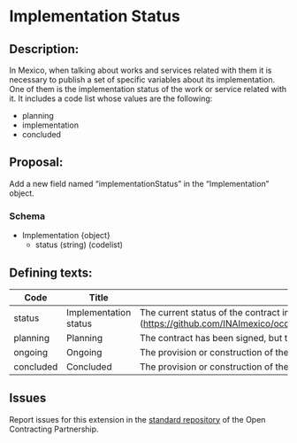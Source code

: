 # Implementation Status
## Description:

In Mexico, when talking about works and services related with them it is necessary to publish a set of specific variables about its implementation. One of them is the implementation status of the work or service related with it. It includes a code list whose values are the following:

  - planning
  - implementation
  - concluded

## Proposal:

Add a new field named “implementationStatus” in the “Implementation” object.

### Schema

  - Implementation {object}
    - status (string) (codelist)


## Defining texts:


**Code** | **Title** | **Description**
--|--|--
status | Implementation status | The current status of the contract implementation based on the implementationStatus codelist (https://github.com/INAImexico/ocds_implementationStatus_extension/blob/master/codelists/implementationStatus.csv).
planning | Planning | The contract has been signed, but the provision or construction of the goods, services or works has not started.
ongoing | Ongoing | The provision or construction of the goods, services or works is in progress.
concluded | Concluded | The provision or construction of the goods, services or works has officially ended.

## Issues 

Report issues for this extension in the [standard repository](https://github.com/open-contracting/standard/issues/624) of the Open Contracting Partnership.
